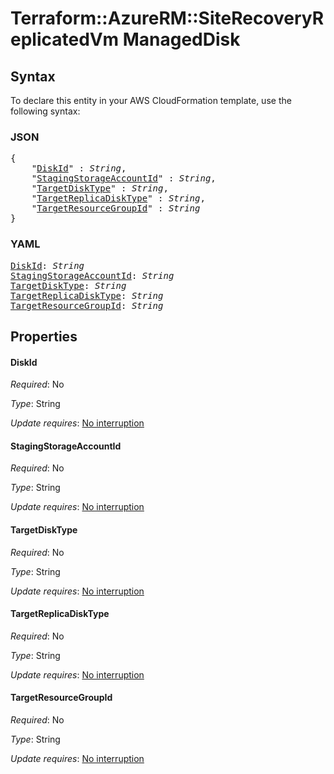 # Terraform::AzureRM::SiteRecoveryReplicatedVm ManagedDisk

## Syntax

To declare this entity in your AWS CloudFormation template, use the following syntax:

### JSON

<pre>
{
    "<a href="#diskid" title="DiskId">DiskId</a>" : <i>String</i>,
    "<a href="#stagingstorageaccountid" title="StagingStorageAccountId">StagingStorageAccountId</a>" : <i>String</i>,
    "<a href="#targetdisktype" title="TargetDiskType">TargetDiskType</a>" : <i>String</i>,
    "<a href="#targetreplicadisktype" title="TargetReplicaDiskType">TargetReplicaDiskType</a>" : <i>String</i>,
    "<a href="#targetresourcegroupid" title="TargetResourceGroupId">TargetResourceGroupId</a>" : <i>String</i>
}
</pre>

### YAML

<pre>
<a href="#diskid" title="DiskId">DiskId</a>: <i>String</i>
<a href="#stagingstorageaccountid" title="StagingStorageAccountId">StagingStorageAccountId</a>: <i>String</i>
<a href="#targetdisktype" title="TargetDiskType">TargetDiskType</a>: <i>String</i>
<a href="#targetreplicadisktype" title="TargetReplicaDiskType">TargetReplicaDiskType</a>: <i>String</i>
<a href="#targetresourcegroupid" title="TargetResourceGroupId">TargetResourceGroupId</a>: <i>String</i>
</pre>

## Properties

#### DiskId

_Required_: No

_Type_: String

_Update requires_: [No interruption](https://docs.aws.amazon.com/AWSCloudFormation/latest/UserGuide/using-cfn-updating-stacks-update-behaviors.html#update-no-interrupt)

#### StagingStorageAccountId

_Required_: No

_Type_: String

_Update requires_: [No interruption](https://docs.aws.amazon.com/AWSCloudFormation/latest/UserGuide/using-cfn-updating-stacks-update-behaviors.html#update-no-interrupt)

#### TargetDiskType

_Required_: No

_Type_: String

_Update requires_: [No interruption](https://docs.aws.amazon.com/AWSCloudFormation/latest/UserGuide/using-cfn-updating-stacks-update-behaviors.html#update-no-interrupt)

#### TargetReplicaDiskType

_Required_: No

_Type_: String

_Update requires_: [No interruption](https://docs.aws.amazon.com/AWSCloudFormation/latest/UserGuide/using-cfn-updating-stacks-update-behaviors.html#update-no-interrupt)

#### TargetResourceGroupId

_Required_: No

_Type_: String

_Update requires_: [No interruption](https://docs.aws.amazon.com/AWSCloudFormation/latest/UserGuide/using-cfn-updating-stacks-update-behaviors.html#update-no-interrupt)

